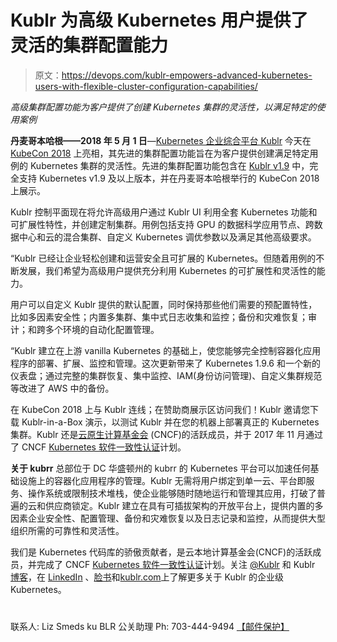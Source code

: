 # Kublr 为高级 Kubernetes 用户提供了灵活的集群配置能力

> 原文：<https://devops.com/kublr-empowers-advanced-kubernetes-users-with-flexible-cluster-configuration-capabilities/>

*高级集群配置功能为客户提供了创建
Kubernetes 集群的灵活性，以满足特定的使用案例*

**丹麦哥本哈根——2018 年 5 月 1 日**—[Kubernetes 企业综合平台 Kublr](http://kublr.com/) 今天在 [KubeCon 2018](https://events.linuxfoundation.org/events/kubecon-cloudnativecon-europe-2018/event-experience/welcome-reception-booth-crawl/) 上亮相，其先进的集群配置功能旨在为客户提供创建满足特定用例的 Kubernetes 集群的灵活性。先进的集群配置功能包含在 [Kublr v1.9](https://kublr.com/news-announcements/kublr-in-a-box-v1-9-with-kubernetes-v1-9-support/) 中，完全支持 Kubernetes v1.9 及以上版本，并在丹麦哥本哈根举行的 KubeCon 2018 上展示。

Kublr 控制平面现在将允许高级用户通过 Kublr UI 利用全套 Kubernetes 功能和可扩展性特性，并创建定制集群。用例包括支持 GPU 的数据科学应用节点、跨数据中心和云的混合集群、自定义 Kubernetes 调优参数以及满足其他高级要求。

“Kublr 已经让企业轻松创建和运营安全且可扩展的 Kubernetes。但随着用例的不断发展，我们希望为高级用户提供充分利用 Kubernetes 的可扩展性和灵活性的能力。

用户可以自定义 Kublr 提供的默认配置，同时保持那些他们需要的预配置特性，比如多因素安全性；内置多集群、集中式日志收集和监控；备份和灾难恢复；审计；和跨多个环境的自动化配置管理。

“Kublr 建立在上游 vanilla Kubernetes 的基础上，使您能够完全控制容器化应用程序的部署、扩展、监控和管理。这次更新带来了 Kubernetes 1.9.6 和一个新的仪表盘；通过完整的集群恢复、集中监控、IAM(身份访问管理)、自定义集群规范等改进了 AWS 中的备份。

在 KubeCon 2018 上与 Kublr 连线；在赞助商展示区访问我们！Kublr 邀请您下载 Kublr-in-a-Box 演示，以测试 Kublr 并在您的机器上部署真正的 Kubernetes 集群。Kublr 还是[云原生计算基金会](https://www.cncf.io/) (CNCF)的活跃成员，并于 2017 年 11 月通过了 CNCF [Kubernetes 软件一致性认证](https://www.cncf.io/certification/software-conformance/)计划。

**关于 kubrr** 总部位于 DC 华盛顿州的 kubrr 的 Kubernetes 平台可以加速任何基础设施上的容器化应用程序的管理。Kublr 无需将用户绑定到单一云、平台即服务、操作系统或限制技术堆栈，使企业能够随时随地运行和管理其应用，打破了普遍的云和供应商锁定。Kublr 建立在具有可插拔架构的开放平台上，提供内置的多因素企业安全性、配置管理、备份和灾难恢复以及日志记录和监控，从而提供大型组织所需的可靠性和灵活性。

我们是 Kubernetes 代码库的骄傲贡献者，是云本地计算基金会(CNCF)的活跃成员，并完成了 CNCF [Kubernetes 软件一致性认证](https://www.cncf.io/certification/software-conformance/)计划。关注 [@Kublr](https://twitter.com/kublr) 和 Kublr [博客](https://kublr.com/blog)，在 [LinkedIn](https://www.linkedin.com/company/kublr) 、[脸书](https://www.facebook.com/Kublrdotcom/)和[kublr.com](http://www.kublr.com)上了解更多关于 Kublr 的企业级 Kubernetes。

# #

联系人:
Liz Smeds
ku BLR
公关助理 Ph: 703-444-9494
[【邮件保护】](/cdn-cgi/l/email-protection#c3afaab9edb0aea6a7b083a4aea2aaafeda0acae)